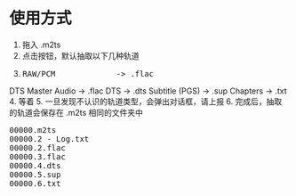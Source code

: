 # 使用方式
1. 拖入 .m2ts
2. 点击按钮，默认抽取以下几种轨道
3. <pre>RAW/PCM             -> .flac
DTS Master Audio    -> .flac
DTS                 -> .dts
Subtitle (PGS)      -> .sup
Chapters            -> .txt</pre>
4. 等着
5. 一旦发现不认识的轨道类型，会弹出对话框，请上报
6. 完成后，抽取的轨道会保存在 .m2ts 相同的文件夹中
<pre>00000.m2ts
00000.2 - Log.txt
00000.2.flac
00000.3.flac
00000.4.dts
00000.5.sup
00000.6.txt</pre>
